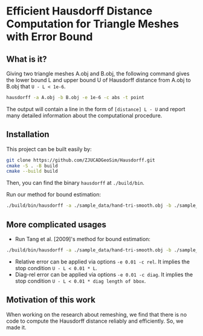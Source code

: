 # Efficient Hausdorff Distance Computation for Triangle Meshes with Error Bound

## What is it?

Giving two triangle meshes A.obj and B.obj, the following command
gives the lower bound L and upper bound U of Hausdorff distance from A.obj to
B.obj that `U - L < 1e-6`.

```bash
hausdorff -a A.obj -b B.obj -e 1e-6 -c abs -t point
```

The output will contain a line in the form of `[distance] L - U` and
report many detailed information about the computational procedure.

## Installation

This project can be built easily by:
```bash
git clone https://github.com/ZJUCADGeoSim/Hausdorff.git
cmake -S . -B build
cmake --build build 
```

Then, you can find the binary `hausdorff` at `./build/bin`.

Run our method for bound estimation:

```bash
./build/bin/hausdorff -a ./sample_data/hand-tri-smooth.obj -b ./sample_data/hand-tri.obj -t point
```

## More complicated usages

* Run Tang et al. [2009]'s method for bound estimation:
```bash
./build/bin/hausdorff -a ./sample_data/hand-tri-smooth.obj -b ./sample_data/hand-tri.obj -t triangle
```

* Relative error can be applied via options `-e 0.01 -c rel`.  It
  implies the stop condition `U - L < 0.01 * L`.
* Diag-rel error can be applied via options `-e 0.01 -c diag`.  It
  implies the stop condition `U - L < 0.01 * diag length of bbox`.

## Motivation of this work

When working on the research about remeshing, we find that there is no
code to compute the Hausdorff distance reliably and efficiently.  So,
we made it.
